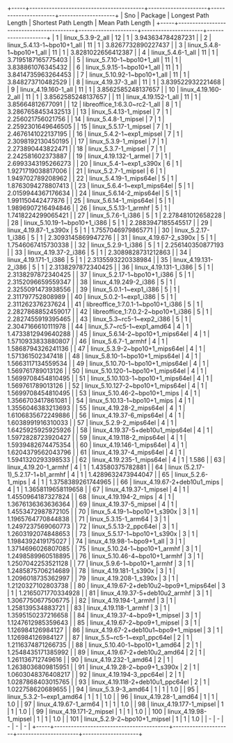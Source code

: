 +-----+-----------------------------------------+---------------------+----------------------+--------------------+
| Sno |                 Package                 | Longest Path Length | Shortest Path Length |  Mean Path Length  |
+-----+-----------------------------------------+---------------------+----------------------+--------------------+
|  1  |            linux_5.3.9-2_all            |          12         |          1           | 3.943634784287231  |
|  2  |        linux_5.4.13-1~bpo10+1_all       |          11         |          1           | 3.8267732890227437 |
|  3  |        linux_5.4.8-1~bpo10+1_all        |          11         |          1           | 3.8281022656412387 |
|  4  |            linux_5.4.6-1_all            |          11         |          1           | 3.7195187165775403 |
|  5  |        linux_5.7.10-1~bpo10+1_all       |          11         |          1           | 3.838861076345432  |
|  6  |        linux_5.9.15-1~bpo10+1_all       |          11         |          1           | 3.8414735963264453 |
|  7  |       linux_5.10.92-1~bpo10+1_all       |          11         |          1           | 3.848273710482529  |
|  8  |           linux_4.19.37-3_all           |          11         |          1           | 3.839522932221468  |
|  9  |           linux_4.19.160-1_all          |          11         |          1           | 3.8562585248137657 |
|  10 |           linux_4.19.160-2_all          |          11         |          1           | 3.8562585248137657 |
|  11 |           linux_4.19.152-1_all          |          11         |          1           |  3.85664812677091  |
|  12 |      libreoffice_1:6.3.0~rc2-1_all      |          8          |          1           | 3.2867658453432513 |
|  13 |          linux_5.4.13-1_mipsel          |          7          |          1           | 2.256021756021756  |
|  14 |           linux_5.4.8-1_mipsel          |          7          |          1           | 2.2592301649646505 |
|  15 |          linux_5.5.17-1_mipsel          |          7          |          1           | 2.4676141022137195 |
|  16 |        linux_5.4.2-1~exp1_mipsel        |          7          |          1           | 2.3098192130450195 |
|  17 |           linux_5.3.9-1_mipsel          |          7          |          1           | 2.273890443822471  |
|  18 |           linux_5.3.7-1_mipsel          |          7          |          1           | 2.242581602373887  |
|  19 |          linux_4.19.132-1_armel         |          7          |          1           | 2.6993343195266273 |
|  20 |          linux_5.4-1~exp1_s390x         |          6          |          1           | 1.9271719038817006 |
|  21 |           linux_5.2.7-1_mipsel          |          6          |          1           | 1.949702789208962  |
|  22 |         linux_5.4.19-1_mips64el         |          5          |          1           | 1.8763094278807413 |
|  23 |       linux_5.6.4-1~exp1_mips64el       |          5          |          1           | 2.0159944367176634 |
|  24 |         linux_5.6.14-2_mips64el         |          5          |          1           | 1.991150442477876  |
|  25 |         linux_5.6.14-1_mips64el         |          5          |          1           | 1.9896907216494846 |
|  26 |           linux_5.5.13-1_armhf          |          5          |          1           | 1.7418224299065421 |
|  27 |            linux_5.7.6-1_i386           |          5          |          1           | 2.278481012658228  |
|  28 |       linux_5.10.19-1~bpo10+1_i386      |          5          |          1           | 2.2883947185545517 |
|  29 |          linux_4.19.87-1_s390x          |          5          |          1           | 1.7557046979865771 |
|  30 |           linux_5.2.17-1_i386           |          5          |          1           | 2.3093145869947276 |
|  31 |          linux_4.19.67-2_s390x          |          5          |          1           | 1.7546067415730338 |
|  32 |            linux_5.2.9-1_i386           |          5          |          1           | 2.256140350877193  |
|  33 |           linux_4.19.37-2_i386          |          5          |          1           | 2.3089828731212863 |
|  34 |          linux_4.19.171-1_i386          |          5          |          1           | 2.3135593220338984 |
|  35 |          linux_4.19.131-2_i386          |          5          |          1           | 2.3138297872340425 |
|  36 |          linux_4.19.131-1_i386          |          5          |          1           | 2.3138297872340425 |
|  37 |       linux_5.2.17-1~bpo10+1_i386       |          5          |          1           | 2.3152096659559347 |
|  38 |          linux_4.19.249-2_i386          |          5          |          1           | 2.3255091473938556 |
|  39 |         linux_5.0.1-1~exp1_i386         |          5          |          1           | 2.311797752808989  |
|  40 |         linux_5.0.2-1~exp1_i386         |          5          |          1           | 2.311262376237624  |
|  41 |    libreoffice_1:7.0.1-1~bpo10+1_i386   |          5          |          1           | 2.2827868852459017 |
|  42 |    libreoffice_1:7.0.2-2~bpo10+1_i386   |          5          |          1           | 2.2827455919395465 |
|  43 |        linux_5.3~rc5-1~exp2_i386        |          5          |          1           | 2.3047166610111978 |
|  44 |        linux_5.7~rc5-1~exp1_amd64       |          4          |          1           | 1.4733812949640288 |
|  45 |     linux_5.6.14-2~bpo10+1_mips64el     |          4          |          1           | 1.5710933833880807 |
|  46 |           linux_5.6.7-1_armhf           |          4          |          1           | 1.5868794326241136 |
|  47 |      linux_5.3.9-2~bpo10+1_mips64el     |          4          |          1           | 1.571361502347418  |
|  48 |     linux_5.8.10-1~bpo10+1_mips64el     |          4          |          1           | 1.5663117134559534 |
|  49 |     linux_5.10.70-1~bpo10+1_mips64el    |          4          |          1           | 1.569761789013126  |
|  50 |    linux_5.10.120-1~bpo10+1_mips64el    |          4          |          1           | 1.5699708454810495 |
|  51 |    linux_5.10.103-1~bpo10+1_mips64el    |          4          |          1           | 1.569761789013126  |
|  52 |    linux_5.10.127-2~bpo10+1_mips64el    |          4          |          1           | 1.5699708454810495 |
|  53 |       linux_5.10.46-2~bpo10+1_mips      |          4          |          1           | 1.3566703417861081 |
|  54 |       linux_5.10.13-1~bpo10+1_mips      |          4          |          1           | 1.3556046383213693 |
|  55 |         linux_4.19.28-2_mips64el        |          4          |          1           | 1.6106835672249886 |
|  56 |         linux_4.19.37-6_mips64el        |          4          |          1           | 1.6038991916310033 |
|  57 |          linux_5.2.9-2_mips64el         |          4          |          1           | 1.6425925925925926 |
|  58 |     linux_4.19.37-5+deb10u1_mips64el    |          4          |          1           | 1.5972828723920427 |
|  59 |        linux_4.19.118-2_mips64el        |          4          |          1           | 1.5939482674475354 |
|  60 |        linux_4.19.146-1_mips64el        |          4          |          1           | 1.6204379562043796 |
|  61 |         linux_4.19.37-4_mips64el        |          4          |          1           | 1.5941320293398533 |
|  62 |        linux_4.19.235-1_mips64el        |          4          |          1           |       1.586        |
|  63 |          linux_4.19.20-1_armhf          |          4          |          1           |  1.43580375782881  |
|  64 |    linux (5.2.17-1)_5.2.17-1+b1_armhf   |          4          |          1           | 1.4289632473944047 |
|  65 |            linux_5.2.6-1_mips           |          4          |          1           | 1.3758389261744965 |
|  66 |       linux_4.19.67-2+deb10u1_mips      |          4          |          1           | 1.3658119658119658 |
|  67 |          linux_4.19.37-1_mipsel         |          4          |          1           | 1.4550964187327824 |
|  68 |          linux_4.19.194-2_mips          |          4          |          1           | 1.3676136363636364 |
|  69 |          linux_4.19.37-5_mipsel         |          4          |          1           | 1.4553472987872105 |
|  70 |       linux_5.4.19-1~bpo10+1_s390x      |          3          |          1           | 1.1965764770844838 |
|  71 |           linux_5.3.15-1_arm64          |          3          |          1           | 1.2497237569060773 |
|  72 |          linux_5.5.13-2_ppc64el         |          3          |          1           | 1.2603192074848653 |
|  73 |       linux_5.5.17-1~bpo10+1_s390x      |          3          |          1           | 1.1984392419175027 |
|  74 |        linux_4.19.98-1~bpo9+1_all       |          3          |          1           | 1.3714696026807085 |
|  75 |      linux_5.10.24-1~bpo10+1_armhf      |          3          |          1           | 1.2498589960518895 |
|  76 |      linux_5.10.46-4~bpo10+1_armhf      |          3          |          1           | 1.2507042253521128 |
|  77 |       linux_5.9.6-1~bpo10+1_armhf       |          3          |          1           | 1.2485875706214689 |
|  78 |          linux_4.19.181-1_s390x         |          3          |          1           | 1.2096018735362997 |
|  79 |          linux_4.19.208-1_s390x         |          3          |          1           | 1.2120327102803738 |
|  80 | linux_4.19.67-2+deb10u2~bpo9+1_mips64el |          3          |          1           | 1.2165071770334928 |
|  81 |      linux_4.19.37-5+deb10u2_armhf      |          3          |          1           | 1.3067750677506775 |
|  82 |          linux_4.19.194-1_armhf         |          3          |          1           | 1.258139534883721  |
|  83 |          linux_4.19.118-1_armhf         |          3          |          1           | 1.3595150237216658 |
|  84 |      linux_4.19.37-4~bpo9+1_mipsel      |          3          |          1           | 1.1247612985359643 |
|  85 |      linux_4.19.67-2~bpo9+1_mipsel      |          3          |          1           | 1.126984126984127  |
|  86 |  linux_4.19.67-2+deb10u1~bpo9+1_mipsel  |          3          |          1           | 1.126984126984127  |
|  87 |       linux_5.5~rc5-1~exp1_ppc64el      |          2          |          1           | 1.2116374871266735 |
|  88 |      linux_5.10.40-1~bpo10+1_amd64      |          2          |          1           | 1.2548435171385992 |
|  89 |      linux_4.19.67-2+deb10u2_amd64      |          2          |          1           | 1.261136712749616  |
|  90 |          linux_4.19.232-1_amd64         |          2          |          1           | 1.2638036809815951 |
|  91 |       linux_4.19.28-2~bpo9+1_s390x      |          2          |          1           | 1.0603048376408217 |
|  92 |         linux_4.19.194-3_ppc64el        |          2          |          1           | 1.0287868403015765 |
|  93 |     linux_4.19.118-2+deb10u1_ppc64el    |          2          |          1           | 1.022758620689655  |
|  94 |           linux_5.3.9-3_amd64           |          1          |          1           |        1.0         |
|  95 |         linux_5.3.2-1~exp1_amd64        |          1          |          1           |        1.0         |
|  96 |          linux_4.19.28-1_amd64          |          1          |          1           |        1.0         |
|  97 |          linux_4.19.67-1_arm64          |          1          |          1           |        1.0         |
|  98 |         linux_4.19.177-1_mipsel         |          1          |          1           |        1.0         |
|  99 |         linux_4.19.171-2_mipsel         |          1          |          1           |        1.0         |
| 100 |          linux_4.19.98-1_mipsel         |          1          |          1           |        1.0         |
| 101 |       linux_5.2.9-2~bpo10+1_mipsel      |          1          |          1           |        1.0         |
|  -  |                    -                    |          -          |          -           |         -          |
+-----+-----------------------------------------+---------------------+----------------------+--------------------+